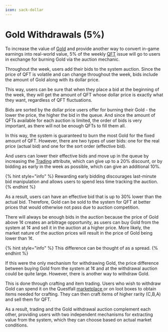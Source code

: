 ```yaml
---
icon: sack-dollar
---
```


# Gold Withdrawals (5%)

To increase the value of [Gold](../assets/gold.md) and provide another way to convert in-game earnings into real-world value, 5% of the weekly [QFT](../assets/qft.md) issue will go to users in exchange for burning Gold via the auction mechanic.

Throughout the week, users add their bids to the system auction. Since the price of QFT is volatile and can change throughout the week, bids include the amount of Gold along with its dollar price.&#x20;

This way, users can be sure that when they place a bid at the beginning of the week, they will get the amount of QFT whose dollar price is exactly what they want, regardless of QFT fluctuations.

Bids are sorted by the dollar price users offer for burning their Gold - the lower the price, the higher the bid in the queue. And since the amount of QFTs available for each auction is limited, the order of bids is very important, as there will not be enough QFTs to fill them all.

In this way, the system is guaranteed to burn the most Gold for the fixed amount of QFT. However, there are two types of user bids: one for the real price (actual bid) and one for the sort order (effective bid).&#x20;

And users can lower their effective bids and move up in the queue by increasing the [Trading](../quests/users/attributes/trading.md) attribute, which can give up to a 20% discount, or by bidding as early in the week as possible, which can give an additional 10%.

{% hint style="info" %}
Rewarding early bidding discourages last-minute bid manipulation and allows users to spend less time tracking the auction.
{% endhint %}

As a result, users can have an effective bid that is up to 30% lower than the actual bid. Therefore, Gold can be sold to the system for QFT at better prices that would otherwise not pass due to auction competition.

There will always be enough bids in the auction because the price of Gold above 1¢ creates an arbitrage opportunity, as users can buy Gold from the system at 1¢ and sell it in the auction at a higher price. More likely, the market nature of the auction prices will result in the price of Gold being lower than 1¢.

{% hint style="info" %}
This difference can be thought of as a spread.
{% endhint %}

If this were the only mechanism for withdrawing Gold, the price difference between buying Gold from the system at 1¢ and at the withdrawal auction could be quite large. However, there is another way to withdraw Gold.

This is done through crafting and item trading. Users who wish to withdraw Gold can spend it on the Questfall [marketplace ](marketplace.md)or on loot boxes to obtain items needed for crafting. They can then craft items of higher rarity (C,B,A) and sell them for QFT.

As a result, trading and the Gold withdrawal auction complement each other, providing users with two independent mechanisms for extracting value from the system, which they can choose based on actual market conditions.
